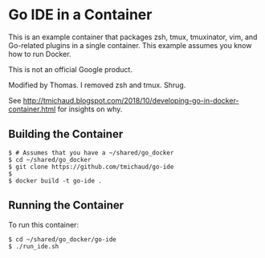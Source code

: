 Go IDE in a Container
=========================

This is an example container that packages zsh, tmux, tmuxinator, vim, and Go-related plugins in a single container.
This example assumes you know how to run Docker.

This is not an official Google product.

Modified by Thomas.  I removed zsh and tmux. Shrug.

See http://tmichaud.blogspot.com/2018/10/developing-go-in-docker-container.html for insights on why.

Building the Container  
----------------------
    $ # Assumes that you have a ~/shared/go_docker
    $ cd ~/shared/go_docker
    $ git clone https://github.com/tmichaud/go-ide
    $ 
    $ docker build -t go-ide .

Running the Container
---------------------
To run this container:

    $ cd ~/shared/go_docker/go-ide
    $ ./run_ide.sh
    
   
